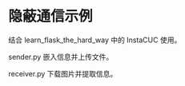# 隐蔽通信示例

结合 learn_flask_the_hard_way 中的 InstaCUC 使用。

sender.py 嵌入信息并上传文件。

receiver.py 下载图片并提取信息。
